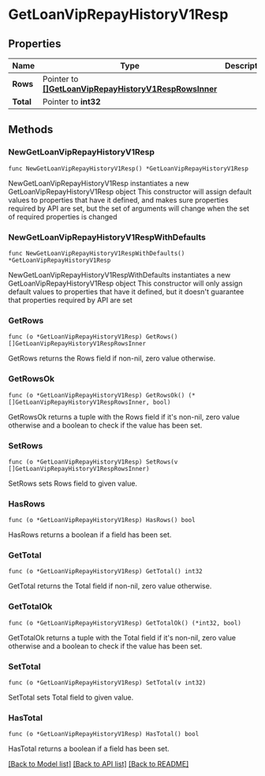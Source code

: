 # GetLoanVipRepayHistoryV1Resp

## Properties

Name | Type | Description | Notes
------------ | ------------- | ------------- | -------------
**Rows** | Pointer to [**[]GetLoanVipRepayHistoryV1RespRowsInner**](GetLoanVipRepayHistoryV1RespRowsInner.md) |  | [optional] 
**Total** | Pointer to **int32** |  | [optional] 

## Methods

### NewGetLoanVipRepayHistoryV1Resp

`func NewGetLoanVipRepayHistoryV1Resp() *GetLoanVipRepayHistoryV1Resp`

NewGetLoanVipRepayHistoryV1Resp instantiates a new GetLoanVipRepayHistoryV1Resp object
This constructor will assign default values to properties that have it defined,
and makes sure properties required by API are set, but the set of arguments
will change when the set of required properties is changed

### NewGetLoanVipRepayHistoryV1RespWithDefaults

`func NewGetLoanVipRepayHistoryV1RespWithDefaults() *GetLoanVipRepayHistoryV1Resp`

NewGetLoanVipRepayHistoryV1RespWithDefaults instantiates a new GetLoanVipRepayHistoryV1Resp object
This constructor will only assign default values to properties that have it defined,
but it doesn't guarantee that properties required by API are set

### GetRows

`func (o *GetLoanVipRepayHistoryV1Resp) GetRows() []GetLoanVipRepayHistoryV1RespRowsInner`

GetRows returns the Rows field if non-nil, zero value otherwise.

### GetRowsOk

`func (o *GetLoanVipRepayHistoryV1Resp) GetRowsOk() (*[]GetLoanVipRepayHistoryV1RespRowsInner, bool)`

GetRowsOk returns a tuple with the Rows field if it's non-nil, zero value otherwise
and a boolean to check if the value has been set.

### SetRows

`func (o *GetLoanVipRepayHistoryV1Resp) SetRows(v []GetLoanVipRepayHistoryV1RespRowsInner)`

SetRows sets Rows field to given value.

### HasRows

`func (o *GetLoanVipRepayHistoryV1Resp) HasRows() bool`

HasRows returns a boolean if a field has been set.

### GetTotal

`func (o *GetLoanVipRepayHistoryV1Resp) GetTotal() int32`

GetTotal returns the Total field if non-nil, zero value otherwise.

### GetTotalOk

`func (o *GetLoanVipRepayHistoryV1Resp) GetTotalOk() (*int32, bool)`

GetTotalOk returns a tuple with the Total field if it's non-nil, zero value otherwise
and a boolean to check if the value has been set.

### SetTotal

`func (o *GetLoanVipRepayHistoryV1Resp) SetTotal(v int32)`

SetTotal sets Total field to given value.

### HasTotal

`func (o *GetLoanVipRepayHistoryV1Resp) HasTotal() bool`

HasTotal returns a boolean if a field has been set.


[[Back to Model list]](../README.md#documentation-for-models) [[Back to API list]](../README.md#documentation-for-api-endpoints) [[Back to README]](../README.md)


